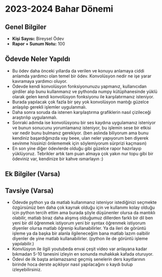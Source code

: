 # 2023-2024 Bahar Dönemi

## Genel Bilgiler
* **Kişi Sayısı:** Bireysel Ödev
* **Rapor + Sunum Notu:** 100


## Ödevde Neler Yapıldı
* Bu ödev daha önceki yıllarda da verilen ve konuyu anlamaya ciddi anlamda yardımcı olan temel bir ödev. Konvolüsyon nedir ne işe yarar kavramaya yardımcı oluyor.
* Ödevde kendi konvolüsyon fonksiyonunuzu yapmanız, kullanıcıdan girdiler alıp bunu kullanmanız ve pythonda numpy kütüphanesinde yüklü olarak gelen kendi konvolüsyon fonksiyonu ile karşılatırmanız isteniyor.
* Burada yapılacak çok fazla bir şey yok konvolüsyon mantığı güzelce anlaşılıp gerekli işlemler uygulanmalı.
* Daha sonra soruda da istenen karşılaştırma grafiklerin nasıl çizileceği araştırılıp uygulanmalı.
* Sonraki adımda ise konvolüsyonu bir ses kaydına uygulamanız isteniyor ve bunun sonucunu yorumlamanız isteniyor, bu işlemin sese bir etkisi var nedir bunu bulmanız gerekiyor. (ben aslında biliyorum ama bunu kendiniz başardığınızda vay beee, ulan neler yapıyorum ben diyerek sevinme hissinizi önlememek için söylemiyorum sürprizi kaçmasın)
* En son yine diğer ödevlerde olduğu gibi güzelce rapor hazırlayıp yüklüyoruz. Tebrikler artık tam puan almaya çok yakın nur topu gibi bir ödeviniz var, kendinize bir kahve ısmarlayın :)

## Ek Bilgiler (Varsa)


## Tavsiye (Varsa)
* Ödevde python ya da matlab kullanmanız isteniyor istediğinizi seçmekte özgürsünüz ben daha çok kaynak olduğu için ve kullanımı kolay olduğu için python tercih ettim ama burada şöyle düşünenler olursa da mantıklı olabilir, matlab biraz daha alışmış olduğumuz dillerden farklı bir dil ben yeni bir dil öğrenmek istiyorum yeni bir syntax öğrenmek istiyorum diyenler olursa matlab öğrenip kullanabilirler. Ya da ileri de görüntü işleme ya da başka bir alanla ilgileneceğim bana matlab lazım oalbilir diyenler de yine matlab kullanabilirler. (python ile de görüntü işleme yapılabilir.)
* Konvlüsyon ile ilgili youtubeda envai çeşit video var anlayana kadar bıkmadan 5-10 tanesini izleyin en sonunda muhakkak kafada oturuyor.
* Ödevi de ilk başta anlamazsanız geçmiş senelerin ders kayıtlarının birinde hoca derste açıklıyor nasıl yapılacağını o kaydı bulup izleyebilirsiniz.
